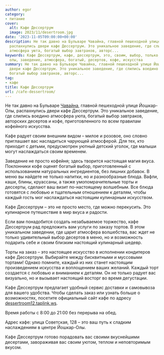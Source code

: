 ```yaml
---
author: egor
category:
- питание
cover:
  alt: Кафе Дессертрум
  image: 2023/11/desertroom.jpg
date: '2023-11-05T09:00:00+00:00'
description: Не так давно на Бульваре Чавайна, главной пешеходной улице Йошкар-Олы,
  распахнулись двери кафе Дессертрум. Это уникальное заведение, где слились воедино
  атмосфера уюта, богатый выбор завтраков, авторс...
keywords: Кафе Дессертрум, кафе, дессертрум, это, своим, выбор, только, каждый, йошкар,
  олы, заведение, атмосфера, богатый, десертов, кофе, искусства
summary: Не так давно на Бульваре Чавайна, главной пешеходной улице Йошкар-Олы, распахнулись
  двери кафе Дессертрум. Это уникальное заведение, где слились воедино атмосфера уюта,
  богатый выбор завтраков, авторс...
tag:
- кафе
title: Кафе Дессертрум
url: /cafe-dessertroom/
---
```


Не так давно на Бульваре [Чавайна](/pamyatnik-chavajnu/), главной пешеходной улице Йошкар-Олы, распахнулись двери кафе Дессертрум. Это уникальное заведение, где слились воедино атмосфера уюта, богатый выбор завтраков, авторских десертов и кофе, приготовленного по всем правилам кофейного искусства.

Кафе радует своим внешним видом – милое и розовое, оно словно приглашает вас насладиться чарующей атмосферой. Для тех, кто приходит с детьми, предусмотрен уютный детский уголок, где малыши могут наслаждаться своим временем.

Заведение не просто кофейня; здесь творится настоящая магия вкуса. Поклонники кофе оценят богатый выбор, приготовленный с использованием натуральных ингредиентов, без лишних добавок. В меню вы найдете не только напитки, но и разнообразные блюда. Вафли, каши, блины, круассаны, а также умопомрачительные торты и дессерты, сделают ваш визит по-настоящему волшебным. Все блюда готовятся с любовью и тщательным отношением к деталям, чтобы каждый гость мог наслаждаться настоящим кулинарным искусством.

Кафе Дессертрум – это не просто место, где можно перекусить. Это кулинарное путешествие в мир вкуса и радости.

Если вам понадобится создать незабываемое торжество, кафе Дессертрум рад предложить вам услуги по заказу тортов. В этом уникальном заведении, где царит атмосфера волшебства, вас ждет не только удивительный выбор десертов в меню, но и возможность подарить себе и своим близким настоящий кулинарный шедевр.

Торты на заказ – это настоящее искусство в исполнении кондитеров кафе Дессертрум. Выбирайте между бисквитными и муссовыми тортами! Однако помните, каждый из них станет настоящим произведением искусства и воплощением ваших желаний. Каждый торт создается с любовью и вниманием к деталям. Он не только радует вас визуально, но и вызывает настоящий восторг во время дегустации.

Кафе Дессертрум предлагает удобный сервис доставки и самовывоза для вашего удобства. Чтобы сделать заказ или узнать больше о возможностях, посетите официальный сайт кафе по адресу [dessertroom12.taplink.ws](https://dessertroom12.taplink.ws/).

Время работы с 8:00 до 21:00 без перерыва на обед.

Адрес кафе: улица Советская, 128 – это ваш путь к сладким наслаждениям в центре Йошкар-Олы.

Кафе Дессертрум готово порадовать вас своими вкуснейшими десертами, завораживая вас своим уютом, теплом и неповторимым вкусом.